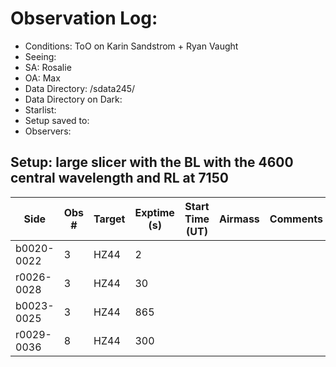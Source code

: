 # Observation Log:

* Conditions: ToO on Karin Sandstrom + Ryan Vaught
* Seeing: 
* SA: Rosalie
* OA: Max
* Data Directory: /sdata245/
* Data Directory on Dark: 
* Starlist: 
* Setup saved to: 
* Observers: 

## Setup: large slicer with the BL with the 4600 central wavelength and RL at 7150
| Side | Obs #     | Target    | Exptime (s) | Start Time (UT) | Airmass | Comments                                                   |
|------|-----------|-----------|-------------|-----------------|---------|------------------------------------------------------------|
|b0020-0022|3|HZ44        |2| |||
|r0026-0028|3|HZ44        |30| |||
|b0023-0025|3|HZ44        |865| |||
|r0029-0036|8|HZ44        |300| |||
